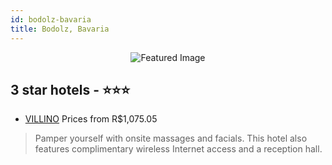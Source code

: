 ```yaml
---
id: bodolz-bavaria
title: Bodolz, Bavaria
---
```


<center><img src="https://i.travelapi.com/hotels/1000000/530000/528500/528418/bedea22b_z.jpg" alt="Featured Image" /></center>


##  3 star hotels - ⭐️⭐️⭐️

-    [VILLINO](https://us.hurb.com/hotels/bodolz/villino-JNP-JP485973?cmp=18055) Prices from R$1,075.05
   > Pamper yourself with onsite massages and facials. This hotel also features complimentary wireless Internet access and a reception hall.
